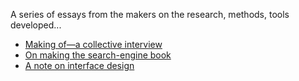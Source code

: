 A series of essays from the makers on the research, methods, tools developed...

- [Making of—a collective interview](/making/#interview "links to making-of section collective interview")
- [On making the search-engine book](/making/search-engine-book "links to making-of section on making search-engine book")
- [A note on interface design](/making/interface "links to making-of section on interface design")
